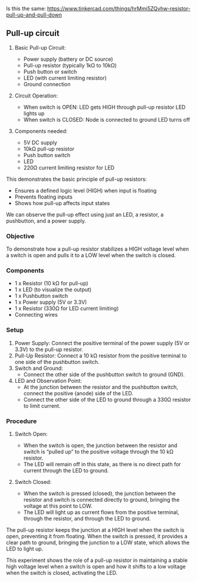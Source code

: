 
Is this the same: https://www.tinkercad.com/things/hrMmi5ZQvhw-resistor-pull-up-and-pull-down

## Pull-up circuit

1. Basic Pull-up Circuit:
   - Power supply (battery or DC source)
   - Pull-up resistor (typically 1kΩ to 10kΩ)
   - Push button or switch
   - LED (with current limiting resistor)
   - Ground connection

2. Circuit Operation:
   - When switch is OPEN:
      LED gets HIGH through pull-up resistor
      LED lights up
   - When switch is CLOSED:
      Node is connected to ground
      LED turns off

3. Components needed:
   - 5V DC supply
   - 10kΩ pull-up resistor
   - Push button switch
   - LED
   - 220Ω current limiting resistor for LED

This demonstrates the basic principle of pull-up resistors:

- Ensures a defined logic level (HIGH) when input is floating
- Prevents floating inputs
- Shows how pull-up affects input states

We can observe the pull-up effect using just an LED, a resistor, a pushbutton, and a power supply.

### Objective

To demonstrate how a pull-up resistor stabilizes a HIGH voltage level when a switch is open and pulls it to a LOW level when the switch is closed.

### Components

- 1 x Resistor (10 kΩ for pull-up)
- 1 x LED (to visualize the output)
- 1 x Pushbutton switch
- 1 x Power supply (5V or 3.3V)
- 1 x Resistor (330Ω for LED current limiting)
- Connecting wires

### Setup

1. Power Supply: Connect the positive terminal of the power supply (5V or 3.3V) to the pull-up resistor.
2. Pull-Up Resistor: Connect a 10 kΩ resistor from the positive terminal to one side of the pushbutton switch.
3. Switch and Ground:
   - Connect the other side of the pushbutton switch to ground (GND).
4. LED and Observation Point:
   - At the junction between the resistor and the pushbutton switch, connect the positive (anode) side of the LED.
   - Connect the other side of the LED to ground through a 330Ω resistor to limit current.

### Procedure

1. Switch Open:
   - When the switch is open, the junction between the resistor and switch is “pulled up” to the positive voltage through the 10 kΩ resistor.
   - The LED will remain off in this state, as there is no direct path for current through the LED to ground.

2. Switch Closed:
   - When the switch is pressed (closed), the junction between the resistor and switch is connected directly to ground, bringing the voltage at this point to LOW.
   - The LED will light up as current flows from the positive terminal, through the resistor, and through the LED to ground.

The pull-up resistor keeps the junction at a HIGH level when the switch is open, preventing it from floating. When the switch is pressed, it provides a clear path to ground, bringing the junction to a LOW state, which allows the LED to light up.

This experiment shows the role of a pull-up resistor in maintaining a stable high voltage level when a switch is open and how it shifts to a low voltage when the switch is closed, activating the LED.
